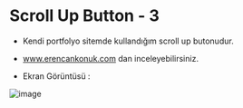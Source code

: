# Scroll Up Button - 3

- Kendi portfolyo sitemde kullandığım scroll up butonudur.

- www.erencankonuk.com dan inceleyebilirsiniz.

- Ekran Görüntüsü :

![image](https://github.com/ErenCanKONUK/All-Buttons/assets/97176491/6c85ce68-f0c8-4ac7-b1c3-23bd415325b5)

